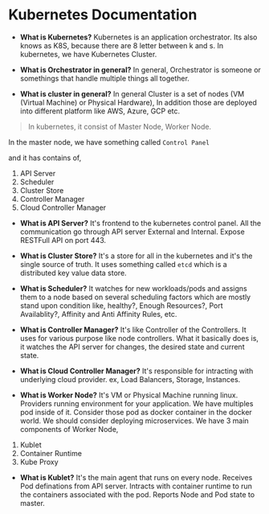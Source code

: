 # **Kubernetes Documentation**

* **What is Kubernetes?** Kubernetes is an application orchestrator. Its also knows as K8S, because there are 8 letter between k and s. In kubernetes, we have Kubernetes Cluster.

* **What is Orchestrator in general?** In general, Orchestrator is someone or somethings that handle multiple things all together.

* **What is cluster in general?** In general Cluster is a set of nodes (VM (Virtual Machine) or Physical Hardware), In addition those are deployed into different platform like AWS, Azure, GCP etc.

> In kubernetes, it consist of Master Node, Worker Node.

In the master node, we have something called ```Control Panel```

and it has contains of,

1. API Server
2. Scheduler
3. Cluster Store
4. Controller Manager
5. Cloud Controller Manager

* **What is API Server?** It's frontend to the kubernetes control panel. All the communication go through API server External and Internal. Expose RESTFull API on port 443.

* **What is Cluster Store?** It's a store for all in the kubernetes and it's the single source of truth. It uses something called ```etcd``` which is a distributed key value data store.

* **What is Scheduler?** It watches for new workloads/pods and assigns them to a node based on several scheduling factors which are mostly stand upon condition like, healthy?, Enough Resources?, Port Availablity?, Affinity and Anti Affinity Rules, etc.

* **What is Controller Manager?** It's like Controller of the Controllers. It uses for various purpose like node controllers. What it basically does is, it watches the API server for changes, the desired state and current state.

* **What is Cloud Controller Manager?** It's responsible for intracting with underlying cloud provider. ex, Load Balancers, Storage, Instances.

* **What is Worker Node?** It's VM or Physical Machine running linux. Providers running environment for your application. We have multiples pod inside of it. Consider those pod as docker container in the docker world. We should consider deploying microservices. We have 3 main components of Worker Node,

1. Kublet
2. Container Runtime
3. Kube Proxy

* **What is Kublet?** It's the main agent that runs on every node. Receives Pod definations from API server. Intracts with container runtime to run the containers associated with the pod. Reports Node and Pod state to master.
